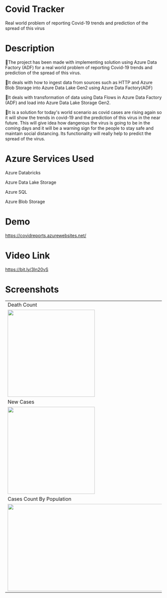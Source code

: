 # Covid Tracker
Real world problem of reporting Covid-19 trends and prediction of the spread of this virus

# Description
🔵The project has been made with implementing solution using Azure Data Factory (ADF) for a real world problem of reporting Covid-19 trends and prediction of the spread of this  virus.

🔵It deals with how to ingest data from sources such as HTTP and Azure Blob Storage into Azure Data Lake Gen2 using Azure Data Factory(ADF)

🔵It deals with transformation of data using Data Flows in Azure Data Factory (ADF) and load into Azure Data Lake Storage Gen2.

🔵It is a solution for today's world scenario as covid cases are rising again so it will show the trends in covid-19 and the prediction of this virus in the near future. This    will give idea how dangerous the virus is going to be in the coming days and it will be a warning sign for the people to stay safe and maintain social distancing. Its            functionality will really help to predict the spread of the virus.

# Azure Services Used
Azure Databricks

Azure Data Lake Storage

Azure SQL

Azure Blob Storage

# Demo
https://covidreports.azurewebsites.net/

# Video Link
https://bit.ly/3In20vS

# Screenshots
<table>
  <tr>
    <td>Death Count</td>
     <td>Confirmed Cases</td>  
  </tr>
  <tr>
    <td><img src="https://user-images.githubusercontent.com/66421821/150181147-7fe7b729-d77f-4735-a5d2-c72ae455e60f.PNG" height="280" width="280"></td> 
    <td><img src="https://user-images.githubusercontent.com/66421821/150181555-f2b6793a-16cd-42d2-abc7-9f06dcd867c5.PNG" height="280" width="280"></td>  
      
  </tr>
  
  <tr>
  <td>New Cases</td>
  <td>Cases Count</td>
  </tr>
  <tr>
    <td><img src="https://user-images.githubusercontent.com/66421821/150181630-1bef77c3-5d6b-4f7e-9a07-96f04f5e1f0c.PNG" height="280" width="280"></td>
    <td><img src="https://user-images.githubusercontent.com/66421821/150182311-b460d7ff-4882-455a-856b-b6acc9ac2f6b.PNG" height="280" width="560"></td>   
  </tr>
  
   <tr>
  <td>Cases Count By Population</td>
  <td>Tests Done</td>
  </tr>
  <tr>
    <td><img src="https://user-images.githubusercontent.com/66421821/150183586-b9655cea-7a66-466d-9f29-8074f5f2df45.PNG" height="280" width="560"></td> 
    <td><img src="https://user-images.githubusercontent.com/66421821/150187070-ae6aea50-2e7b-4b87-8296-8db588882e80.PNG" height="280" width="560"></td>  
  </tr>
 </table>

